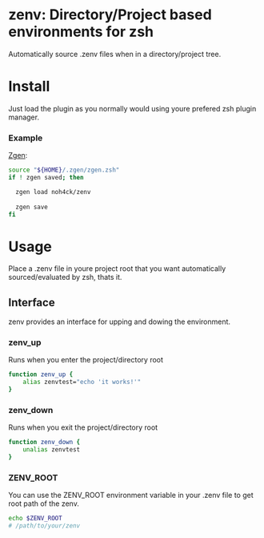 # zenv: Directory/Project based environments for zsh
Automatically source .zenv files when in a directory/project tree.

# Install
Just load the plugin as you normally would using youre prefered zsh plugin manager.

### Example

[Zgen](https://github.com/tarjoilija/zgen):
```zsh
source "${HOME}/.zgen/zgen.zsh"
if ! zgen saved; then

  zgen load noh4ck/zenv
  
  zgen save
fi
```

# Usage
Place a .zenv file in youre project root that you want automatically sourced/evaluated by zsh, thats it.

## Interface
zenv provides an interface for upping and dowing the environment.
### zenv_up
Runs when you enter the project/directory root
```bash
function zenv_up {
    alias zenvtest="echo 'it works!'"
}
```
### zenv_down
Runs when you exit the project/directory root
```bash
function zenv_down {
    unalias zenvtest
}
```

### ZENV_ROOT
You can use the ZENV_ROOT environment variable in your .zenv file to get root path of the zenv.
```bash
echo $ZENV_ROOT
# /path/to/your/zenv
```
